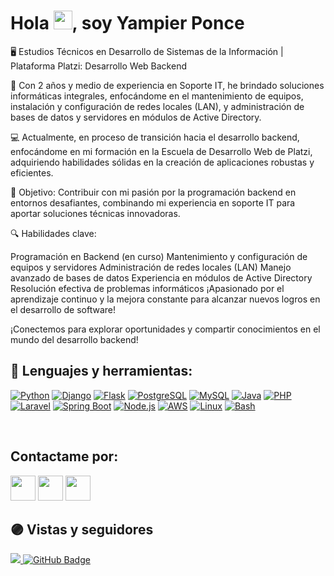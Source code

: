 <h1>Hola <img src="https://raw.githubusercontent.com/MartinHeinz/MartinHeinz/master/wave.gif" width="30px">, soy Yampier Ponce</h1>
<p>🖥️ Estudios Técnicos en Desarrollo de Sistemas de la Información | Plataforma Platzi: Desarrollo Web Backend

🔧 Con 2 años y medio de experiencia en Soporte IT, he brindado soluciones informáticas integrales, enfocándome en el mantenimiento de equipos, instalación y configuración de redes locales (LAN), y administración de bases de datos y servidores en módulos de Active Directory.

💻 Actualmente, en proceso de transición hacia el desarrollo backend, enfocándome en mi formación en la Escuela de Desarrollo Web de Platzi, adquiriendo habilidades sólidas en la creación de aplicaciones robustas y eficientes.

🚀 Objetivo: Contribuir con mi pasión por la programación backend en entornos desafiantes, combinando mi experiencia en soporte IT para aportar soluciones técnicas innovadoras.

🔍 Habilidades clave:

Programación en Backend (en curso)
Mantenimiento y configuración de equipos y servidores
Administración de redes locales (LAN)
Manejo avanzado de bases de datos
Experiencia en módulos de Active Directory
Resolución efectiva de problemas informáticos
¡Apasionado por el aprendizaje continuo y la mejora constante para alcanzar nuevos logros en el desarrollo de software!

¡Conectemos para explorar oportunidades y compartir conocimientos en el mundo del desarrollo backend!</p>

## 🚀 Lenguajes y herramientas:



[![Python](https://img.shields.io/badge/-Python-4B8BBE?style=for-the-badge&labelColor=black&logo=python&logoColor=4B8BBE)](#)
[![Django](https://img.shields.io/badge/-Django-092E20?style=for-the-badge&labelColor=black&logo=django&logoColor=092E20)](#)
[![Flask](https://img.shields.io/badge/-Flask-000000?style=for-the-badge&labelColor=black&logo=flask&logoColor=FFFFFF)](#)
[![PostgreSQL](https://img.shields.io/badge/-PostgreSQL-336791?style=for-the-badge&labelColor=black&logo=postgresql&logoColor=336791)](#)
[![MySQL](https://img.shields.io/badge/-MySQL-4479A1?style=for-the-badge&labelColor=black&logo=mysql&logoColor=4479A1)](#)
[![Java](https://img.shields.io/badge/-Java-007396?style=for-the-badge&labelColor=black&logo=java&logoColor=007396)](#)
[![PHP](https://img.shields.io/badge/-PHP-777BB4?style=for-the-badge&labelColor=black&logo=php&logoColor=777BB4)](#)
[![Laravel](https://img.shields.io/badge/-Laravel-FF2D20?style=for-the-badge&labelColor=black&logo=laravel&logoColor=FF2D20)](#)
[![Spring Boot](https://img.shields.io/badge/-Spring_Boot-6DB33F?style=for-the-badge&labelColor=black&logo=spring-boot&logoColor=6DB33F)](#)
[![Node.js](https://img.shields.io/badge/-Node.js-339933?style=for-the-badge&labelColor=black&logo=node.js&logoColor=339933)](#)
[![AWS](https://img.shields.io/badge/-AWS-232F3E?style=for-the-badge&labelColor=black&logo=amazon-aws&logoColor=FF9900)](#)
[![Linux](https://img.shields.io/badge/-Linux-FCC624?style=for-the-badge&labelColor=black&logo=linux&logoColor=FCC624)](#)
[![Bash](https://img.shields.io/badge/-Bash-4EAA25?style=for-the-badge&labelColor=black&logo=gnu-bash&logoColor=4EAA25)](#)



<br/>

## Contactame por:

<p align="left">
    <a href="https://www.linkedin.com/in/yampierponcev/"><img src="https://img.icons8.com/fluent/48/000000/linkedin.png" width="40"/></a>
    <a href="https://twitter.com/YampierPonceV"><img src="https://img.icons8.com/color/48/000000/twitter--v1.png" width="40"/></a>
    <a href="https://www.instagram.com/yampierponcev/"><img src="https://img.icons8.com/fluent/48/000000/instagram-new.png" width="40"/></a>
</p>


## 🟣 Vistas y seguidores

<a href="https://github.com/Meghna-DAS/github-profile-views-counter">
    <img src="https://komarev.com/ghpvc/?username=YampierPonceV&color=blue&style=flat-square">
</a>
<a href="https://github.com/YampierPonceV?tab=followers"><img src="https://img.shields.io/github/followers/YampierPonceV?label=Followers&style=blue" alt="GitHub Badge"></a>
